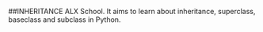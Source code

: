 ##INHERITANCE
ALX School. It aims to learn about inheritance, superclass, baseclass and subclass in Python.

